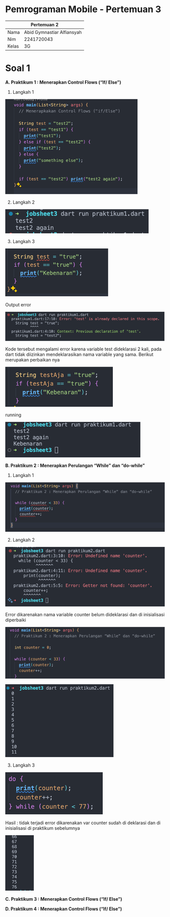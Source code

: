 # Pemrograman Mobile - Pertemuan 3

<table>
    <thead>
        <th style="text-align: center;" colspan="2">Pertemuan 2</th>
    </thead>
    <tbody>
        <tr>
            <td>Nama</td>
            <td>Abid Gymnastiar Alfiansyah</td>
        </tr>
        <tr>
            <td>Nim</td>
            <td>2241720043</td>
        </tr>
        <tr>
            <td>Kelas</td>
            <td>3G</td>
        </tr>
    </tbody>
</table>

 
# Soal 1

<b>A. Praktikum 1 : Menerapkan Control Flows (“If/ Else”)</b>

1. Langkah 1

![kode soal no 1](../../docs/pertemuan2/praktikum1_1.png)

2. Langkah 2

![kode soal no 1](../../docs/pertemuan2/praktikum1_2.png)

3. Langkah 3

![kode soal no 1](../../docs/pertemuan2/praktikum1_3.png)

Output error

![kode soal no 1](../../docs/pertemuan2/praktikum1_4.png)

Kode tersebut mengalami error karena variable test dideklarasi 2 kali, pada dart tidak diizinkan mendeklarasikan nama variable yang sama. Berikut merupakan perbaikan nya

![kode soal no 1](../../docs/pertemuan2/praktikum1_5.png)

running

![kode soal no 1](../../docs/pertemuan2/praktikum1_6.png)


<b>B. Praktikum 2 : Menerapkan Perulangan “While” dan “do-while”</b>

1. Langkah 1

![kode soal no 1](../../docs/pertemuan2/praktikum2_1.png)

2. Langkah 2

![kode soal no 1](../../docs/pertemuan2/praktikum2_2.png)

Error dikarenakan nama variable counter belum dideklarasi dan di inisialisasi 
diperbaiki

![kode soal no 1](../../docs/pertemuan2/praktikum2_3.png)

![kode soal no 1](../../docs/pertemuan2/praktikum2_4.png)

3. Langkah 3

![kode soal no 1](../../docs/pertemuan2/praktikum2_5.png)

Hasil : tidak terjadi error dikarenakan var counter sudah di deklarasi dan di inisialisasi di praktikum sebelumnya 

![kode soal no 1](../../docs/pertemuan2/praktikum2_6.png)

<b>C. Praktikum 3 : Menerapkan Control Flows (“If/ Else”)</b>

<b>D. Praktikum 4 : Menerapkan Control Flows (“If/ Else”)</b>